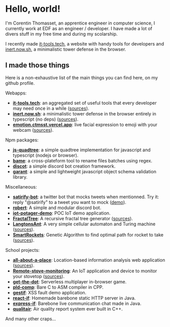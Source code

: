# Hello, world!

I'm Corentin Thomasset, an apprentice engineer in computer science, I currently work at EDF as an engineer / developer. I have made a lot of divers stuff in my free time and during my scolarship. 

I recently made [it-tools.tech](https://it-tools.tech), a website with handy tools for developers and [inert.now.sh](https://inert.now.sh), a minimalistic tower defense in the browser.

## I made those things
Here is a non-exhaustive list of the main things you can find here, on my github profile.

Webapps:

* **[it-tools.tech](https://it-tools.tech)**: an aggregated set of useful tools that every developer may need once in a while ([sources](https://github.com/CorentinTh/it-tools)).
* **[inert.now.sh](https://inert.now.sh)**: a minimalistic tower defense in the browser entirely in typescript (no deps) ([sources](https://github.com/CorentinTh/inert)).
* **[emotion.ctmsst.vercel.app](https://emotion.ctmsst.vercel.app)**: live facial expression to emoji with your webcam ([sources](https://github.com/CorentinTh/emotion)).

Npm packages:

* **[js-quadtree](https://github.com/CorentinTh/quadtree-js)**: a simple quadtree implementation for javascript and typescript (nodejs or browser).
* **[bame](https://github.com/CorentinTh/bame)**: a cross-plateform tool to rename files batches using regex.
* **[discot](https://github.com/CorentinTh/discot)**: a simple discord bot creation framework.
* **[garant](https://github.com/CorentinTh/garant)**: a simple and lightweight javascript object schema validation library.

Miscellaneous:

* **[satirify-bot](https://github.com/CorentinTh/satirify-bot)**: a twitter bot that mocks tweets when mentionned. Try it: reply "@satirify" to a tweet you want to mock ([demo](https://twitter.com/satirify)). 
* **[robert](https://github.com/CorentinTh/robert)**: A simple and modular discord bot.
* **[iot-potager-demo](https://github.com/CorentinTh/iot-potager-demo)**: POC IoT demo application.
* **[FractalTree](http://divers.corentin-thomasset.fr/fractal-tree/index.html)**: A recursive fractal tree generator ([sources](https://github.com/CorentinTh/FractalTree)).
* **[LangtonsAnt](http://divers.corentin-thomasset.fr/langton-ant/index.html)**: A very simple cellular automaton and Turing machine ([sources](https://github.com/CorentinTh/LangtonsAnt)).
* **[SmartRockets](http://divers.corentin-thomasset.fr/smart-rockets/)**: Genetic Algorithm to find optimal path for rocket to take ([sources](https://github.com/CorentinTh/SmartRockets-GeneticAlgorithm)).

School projects:

* **[all-about-a-place](https://all-about-a-place.corentin-thomasset.fr)**: Location-based information analysis web application ([sources](https://github.com/CorentinTh/all-about-a-place)).
* **[Remote-stove-monitoring](https://sheltered-brook-24116.herokuapp.com/)**: An IoT application and device to monitor your stovetop ([sources](https://github.com/CorentinTh/Remote-stove-monitoring-IoT-backend-and-frontend)).
* **[get-the-dot](https://github.com/CorentinTh/get-the-dot)**: Serverless multiplayer in-browser game.
* **[pld-comp](https://github.com/CorentinTh/pld-comp)**: Bare C to ASM compiler in CPP.
* **[gestif](https://github.com/CorentinTh/gestif)**: XSS fault demo application.
* **[react-if](https://github.com/CorentinTh/react-if)**: Homemade barebone static HTTP server in Java.
* **[express-if](https://github.com/CorentinTh/express-if)**: Barebone live communication chat made in Java.
* **[qualitair](https://github.com/CorentinTh/express-if)**: Air quality report system ever built in C++.


And many other craps...
